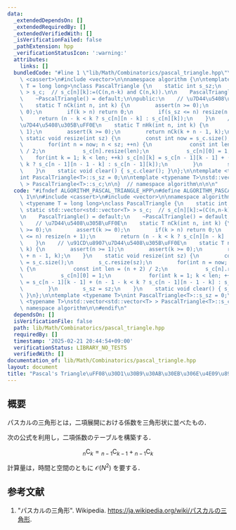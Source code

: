 ```yaml
---
data:
  _extendedDependsOn: []
  _extendedRequiredBy: []
  _extendedVerifiedWith: []
  _isVerificationFailed: false
  _pathExtension: hpp
  _verificationStatusIcon: ':warning:'
  attributes:
    links: []
  bundledCode: "#line 1 \"lib/Math/Combinatorics/pascal_triangle.hpp\"\n\n\n\n#include\
    \ <cassert>\n#include <vector>\n\nnamespace algorithm {\n\ntemplate <typename\
    \ T = long long>\nclass PascalTriangle {\n    static int s_sz;\n    static std::vector<std::vector<T>\
    \ > s_c;  // s_c[n][k]:=(C(n,n-k) and C(n,k)).\n\n    PascalTriangle() = default;\n\
    \    ~PascalTriangle() = default;\n\npublic:\n    // \u7D44\u5408\u305B\uFF0E\n\
    \    static T nCk(int n, int k) {\n        assert(n >= 0);\n        assert(k >=\
    \ 0);\n        if(k > n) return 0;\n        if(s_sz <= n) resize(n + 1);\n   \
    \     return (n - k < k ? s_c[n][n - k] : s_c[n][k]);\n    }\n    // \u91CD\u8907\
    \u7D44\u5408\u305B\uFF0E\n    static T nHk(int n, int k) {\n        assert(n >=\
    \ 1);\n        assert(k >= 0);\n        return nCk(k + n - 1, k);\n    }\n   \
    \ static void resize(int sz) {\n        const int now = s_c.size();\n        s_c.resize(sz);\n\
    \        for(int n = now; n < sz; ++n) {\n            const int len = (n + 2)\
    \ / 2;\n            s_c[n].resize(len);\n            s_c[n][0] = 1;\n        \
    \    for(int k = 1; k < len; ++k) s_c[n][k] = s_c[n - 1][k - 1] + (n - 1 - k <\
    \ k ? s_c[n - 1][n - 1 - k] : s_c[n - 1][k]);\n        }\n        s_sz = sz;\n\
    \    }\n    static void clear() { s_c.clear(); }\n};\n\ntemplate <typename T>\n\
    int PascalTriangle<T>::s_sz = 0;\n\ntemplate <typename T>\nstd::vector<std::vector<T>\
    \ > PascalTriangle<T>::s_c;\n\n}  // namespace algorithm\n\n\n"
  code: "#ifndef ALGORITHM_PASCAL_TRIANGLE_HPP\n#define ALGORITHM_PASCAL_TRIANGLE_HPP\
    \ 1\n\n#include <cassert>\n#include <vector>\n\nnamespace algorithm {\n\ntemplate\
    \ <typename T = long long>\nclass PascalTriangle {\n    static int s_sz;\n   \
    \ static std::vector<std::vector<T> > s_c;  // s_c[n][k]:=(C(n,n-k) and C(n,k)).\n\
    \n    PascalTriangle() = default;\n    ~PascalTriangle() = default;\n\npublic:\n\
    \    // \u7D44\u5408\u305B\uFF0E\n    static T nCk(int n, int k) {\n        assert(n\
    \ >= 0);\n        assert(k >= 0);\n        if(k > n) return 0;\n        if(s_sz\
    \ <= n) resize(n + 1);\n        return (n - k < k ? s_c[n][n - k] : s_c[n][k]);\n\
    \    }\n    // \u91CD\u8907\u7D44\u5408\u305B\uFF0E\n    static T nHk(int n, int\
    \ k) {\n        assert(n >= 1);\n        assert(k >= 0);\n        return nCk(k\
    \ + n - 1, k);\n    }\n    static void resize(int sz) {\n        const int now\
    \ = s_c.size();\n        s_c.resize(sz);\n        for(int n = now; n < sz; ++n)\
    \ {\n            const int len = (n + 2) / 2;\n            s_c[n].resize(len);\n\
    \            s_c[n][0] = 1;\n            for(int k = 1; k < len; ++k) s_c[n][k]\
    \ = s_c[n - 1][k - 1] + (n - 1 - k < k ? s_c[n - 1][n - 1 - k] : s_c[n - 1][k]);\n\
    \        }\n        s_sz = sz;\n    }\n    static void clear() { s_c.clear();\
    \ }\n};\n\ntemplate <typename T>\nint PascalTriangle<T>::s_sz = 0;\n\ntemplate\
    \ <typename T>\nstd::vector<std::vector<T> > PascalTriangle<T>::s_c;\n\n}  //\
    \ namespace algorithm\n\n#endif\n"
  dependsOn: []
  isVerificationFile: false
  path: lib/Math/Combinatorics/pascal_triangle.hpp
  requiredBy: []
  timestamp: '2025-02-21 20:44:54+09:00'
  verificationStatus: LIBRARY_NO_TESTS
  verifiedWith: []
documentation_of: lib/Math/Combinatorics/pascal_triangle.hpp
layout: document
title: "Pascal's Triangle\uFF08\u30D1\u30B9\u30AB\u30EB\u306E\u4E09\u89D2\u5F62\uFF09"
---
```



## 概要

パスカルの三角形とは，二項展開における係数を三角形状に並べたもの．

次の公式を利用し，二項係数のテーブルを構築する．

$$
{}_n \mathrm{C}_k = {}_{n-1} \mathrm{C}_{k-1} + {}_{n-1} \mathrm{C}_{k}
$$

計算量は，時間と空間のともに $\mathcal{O}(N^2)$ を要する．


## 参考文献

1. "パスカルの三角形". Wikipedia. <https://ja.wikipedia.org/wiki/パスカルの三角形>.
